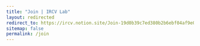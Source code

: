 ```yaml
---
title: "Join | IRCV Lab"
layout: redirected
redirect_to: https://ircv.notion.site/Join-19d0b39c7ed380b2b6ebf04af9e01692?pvs=4
sitemap: false
permalink: /join
---
```

